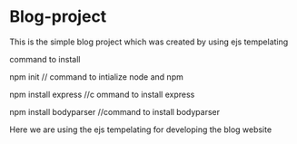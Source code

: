 # Blog-project
This is the simple blog project which was created by using ejs tempelating 

command to install

npm init // command to intialize node and npm

npm install express //c ommand to install express

npm install bodyparser //command to install bodyparser


Here we are using the ejs tempelating for developing the blog website
